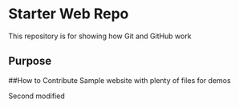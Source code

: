 # Starter Web Repo



This repository is for showing how Git and GitHub work

## Purpose


##How to Contribute
Sample website with plenty of files for demos

Second modified